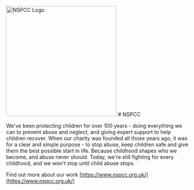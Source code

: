 <img src="https://www.nspcc.org.uk/images/svg/NSPCC_LOGO_RGB_GREEN.svg" alt="NSPCC Logo" width=300>
# NSPCC

We've been protecting children for over 100 years - doing everything we can to prevent abuse and neglect, and giving expert support to help children recover. 
When our charity was founded all those years ago, it was for a clear and simple purpose - to stop abuse, keep children safe and give them the best possible 
start in life. Because childhood shapes who we become, and abuse never should. Today, we're still fighting for every childhood, and we won't stop until 
child abuse stops.

Find out more about our work [https://www.nspcc.org.uk/](https://www.nspcc.org.uk/)
